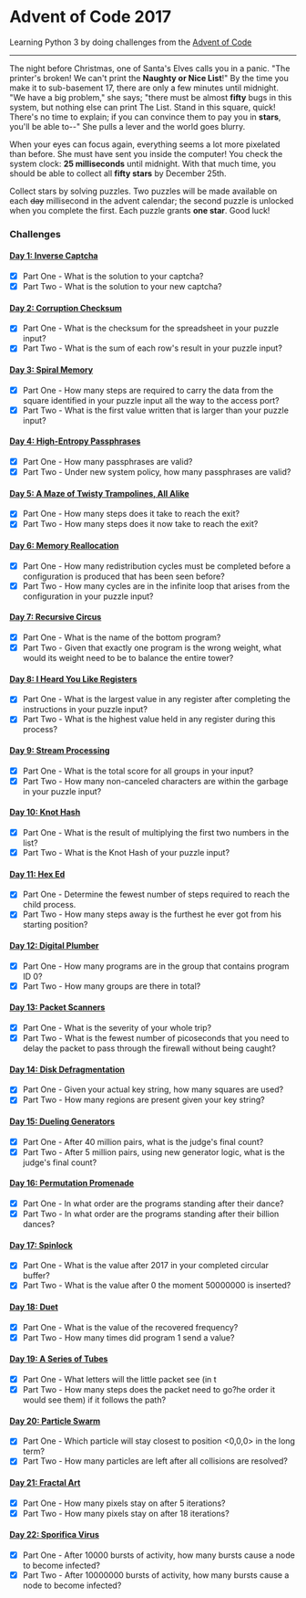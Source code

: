 # Advent of Code 2017

Learning Python 3 by doing challenges from the [Advent of Code](http://adventofcode.com/2017)

---

The night before Christmas, one of Santa's Elves calls you in a panic. "The printer's broken!
We can't print the **Naughty or Nice List**!" By the time you make it to sub-basement 17, there are
only a few minutes until midnight. "We have a big problem," she says; "there must be almost **fifty**
bugs in this system, but nothing else can print The List. Stand in this square, quick! There's
no time to explain; if you can convince them to pay you in **stars**, you'll be able to--"
She pulls a lever and the world goes blurry.

When your eyes can focus again, everything seems a lot more pixelated than before. She must have
sent you inside the computer! You check the system clock: **25 milliseconds** until midnight.
With that much time, you should be able to collect all **fifty stars** by December 25th.

Collect stars by solving puzzles. Two puzzles will be made available on each ~~day~~ millisecond in
the advent calendar; the second puzzle is unlocked when you complete the first.
Each puzzle grants **one star**. Good luck!

### Challenges
#### [Day 1: Inverse Captcha](src/day_01)
- [x] Part One - What is the solution to your captcha?
- [x] Part Two - What is the solution to your new captcha?

#### [Day 2: Corruption Checksum](src/day_02)
- [x] Part One - What is the checksum for the spreadsheet in your puzzle input?
- [x] Part Two - What is the sum of each row's result in your puzzle input?

#### [Day 3: Spiral Memory](src/day_03)
- [x] Part One - How many steps are required to carry the data from the
    square identified in your puzzle input all the way to the access port?
- [x] Part Two - What is the first value written that is larger than your puzzle input?

#### [Day 4: High-Entropy Passphrases](src/day_04)
- [x] Part One - How many passphrases are valid?
- [x] Part Two - Under new system policy, how many passphrases are valid?

#### [Day 5: A Maze of Twisty Trampolines, All Alike](src/day_05)
- [x] Part One - How many steps does it take to reach the exit?
- [x] Part Two - How many steps does it now take to reach the exit?

#### [Day 6: Memory Reallocation](src/day_06)
- [x] Part One - How many redistribution cycles must be completed before a configuration
    is produced that has been seen before?
- [x] Part Two - How many cycles are in the infinite loop that arises from the configuration in
    your puzzle input?

#### [Day 7: Recursive Circus](src/day_07)
- [x] Part One - What is the name of the bottom program?
- [x] Part Two - Given that exactly one program is the wrong weight, what would its weight need
    to be to balance the entire tower?

#### [Day 8: I Heard You Like Registers](src/day_08)
- [x] Part One - What is the largest value in any register after completing the instructions in
    your puzzle input?
- [x] Part Two - What is the highest value held in any register during this process?

#### [Day 9: Stream Processing](src/day_09)
- [x] Part One - What is the total score for all groups in your input?
- [x] Part Two - How many non-canceled characters are within the garbage in your puzzle input?

#### [Day 10: Knot Hash](src/day_10)
- [x] Part One - What is the result of multiplying the first two numbers in the list?
- [x] Part Two - What is the Knot Hash of your puzzle input?

#### [Day 11: Hex Ed](src/day_11)
- [x] Part One - Determine the fewest number of steps required to reach the child process.
- [x] Part Two - How many steps away is the furthest he ever got from his starting position?

#### [Day 12: Digital Plumber](src/day_12)
- [x] Part One - How many programs are in the group that contains program ID 0?
- [x] Part Two - How many groups are there in total?

#### [Day 13: Packet Scanners](src/day_13)
- [x] Part One - What is the severity of your whole trip?
- [x] Part Two - What is the fewest number of picoseconds that you need to delay the packet
    to pass through the firewall without being caught?

#### [Day 14: Disk Defragmentation](src/day_14)
- [x] Part One - Given your actual key string, how many squares are used?
- [x] Part Two - How many regions are present given your key string?

#### [Day 15: Dueling Generators](src/day_15)
- [x] Part One - After 40 million pairs, what is the judge's final count?
- [x] Part Two - After 5 million pairs, using new generator logic, what is the judge's final count?

#### [Day 16: Permutation Promenade](src/day_16)
- [x] Part One - In what order are the programs standing after their dance?
- [x] Part Two - In what order are the programs standing after their billion dances?

#### [Day 17: Spinlock](src/day_17)
- [x] Part One - What is the value after 2017 in your completed circular buffer?
- [x] Part Two - What is the value after 0 the moment 50000000 is inserted?

#### [Day 18: Duet](src/day_18)
- [x] Part One - What is the value of the recovered frequency?
- [x] Part Two - How many times did program 1 send a value?

#### [Day 19: A Series of Tubes](src/day_19)
- [x] Part One - What letters will the little packet see (in t
- [x] Part Two - How many steps does the packet need to go?he order it would see them) if it follows the path?

#### [Day 20: Particle Swarm](src/day_20)
- [x] Part One - Which particle will stay closest to position <0,0,0> in the long term?
- [x] Part Two - How many particles are left after all collisions are resolved?

#### [Day 21: Fractal Art](src/day_21)
- [x] Part One - How many pixels stay on after 5 iterations?
- [x] Part Two - How many pixels stay on after 18 iterations?

#### [Day 22: Sporifica Virus](src/day_22)
- [x] Part One - After 10000 bursts of activity, how many bursts cause a node to become infected?
- [x] Part Two - After 10000000 bursts of activity, how many bursts cause a node to become infected?
